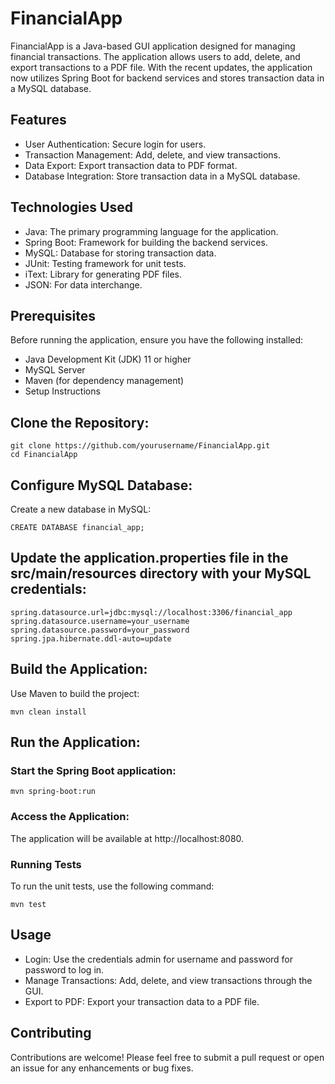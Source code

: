 # FinancialApp
FinancialApp is a Java-based GUI application designed for managing financial transactions. The application allows users to add, delete, and export transactions to a PDF file. With the recent updates, the application now utilizes Spring Boot for backend services and stores transaction data in a MySQL database.

## Features
- User Authentication: Secure login for users.
- Transaction Management: Add, delete, and view transactions.
- Data Export: Export transaction data to PDF format.
- Database Integration: Store transaction data in a MySQL database.
  
## Technologies Used
- Java: The primary programming language for the application.
- Spring Boot: Framework for building the backend services.
- MySQL: Database for storing transaction data.
- JUnit: Testing framework for unit tests.
- iText: Library for generating PDF files.
- JSON: For data interchange.

## Prerequisites
Before running the application, ensure you have the following installed:
- Java Development Kit (JDK) 11 or higher
- MySQL Server
- Maven (for dependency management)
- Setup Instructions
  
## Clone the Repository:
```
git clone https://github.com/yourusername/FinancialApp.git
cd FinancialApp
```

## Configure MySQL Database:
Create a new database in MySQL:
```
CREATE DATABASE financial_app;
```
## Update the application.properties file in the src/main/resources directory with your MySQL credentials:
```
spring.datasource.url=jdbc:mysql://localhost:3306/financial_app
spring.datasource.username=your_username
spring.datasource.password=your_password
spring.jpa.hibernate.ddl-auto=update
```

## Build the Application:

Use Maven to build the project:
```
mvn clean install
```
## Run the Application:
### Start the Spring Boot application:
```
mvn spring-boot:run
```

### Access the Application:
The application will be available at http://localhost:8080.

### Running Tests
To run the unit tests, use the following command:
```
mvn test
```

## Usage
- Login: Use the credentials admin for username and password for password to log in.
- Manage Transactions: Add, delete, and view transactions through the GUI.
- Export to PDF: Export your transaction data to a PDF file.

## Contributing
Contributions are welcome! Please feel free to submit a pull request or open an issue for any enhancements or bug fixes.
